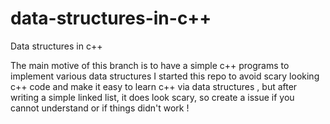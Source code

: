 # data-structures-in-c++
Data structures in c++ 


The main motive of this branch is to have a simple c++ programs to implement various data structures 
I started this repo to avoid scary looking c++ code and make it easy to learn c++ via data structures , 
but after writing a simple linked list, it does look scary, so create a issue if you cannot understand or if things didn't work !

